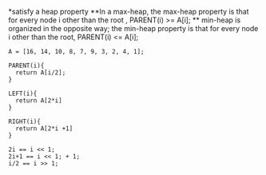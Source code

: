 *satisfy a heap property
**In a max-heap, the max-heap property is that for every node i other than the root , 
  PARENT(i) >= A[i];
** min-heap is organized in the opposite way; the min-heap property is that for every node i other than the root,
  PARENT(i) <= A[i];
```
A = [16, 14, 10, 8, 7, 9, 3, 2, 4, 1];

PARENT(i){
  return A[i/2];
}

LEFT(i){
  return A[2*i]
}

RIGHT(i){
  return A[2*i +1]
}

2i == i << 1;
2i+1 == i << 1; + 1;
i/2 == i >> 1;
```
